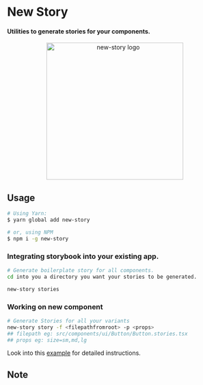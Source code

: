 # New Story

#### Utilities to generate stories for your components.

<div align="center">
  <img src="https://user-images.githubusercontent.com/52914487/198855396-20bcb252-ad73-452a-a3ee-cef06ba312ed.png" width="320" height="320" alt="new-story logo">
</div>

## Usage

```bash
# Using Yarn:
$ yarn global add new-story

# or, using NPM
$ npm i -g new-story
```

### Integrating storybook into your existing app.

```bash
# Generate boilerplate story for all components.
cd into you a directory you want your stories to be generated.

new-story stories
```

### Working on new component

```bash
# Generate Stories for all your variants
new-story story -f <filepathfromroot> -p <props>
## filepath eg: src/components/ui/Button/Button.stories.tsx
## props eg: size=sm,md,lg
```

Look into this [example](https://github.com/hussamkhatib/my-sb-app) for detailed instructions.

## Note
